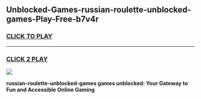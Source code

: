 
## Unblocked-Games-russian-roulette-unblocked-games-Play-Free-b7v4r
<h3>
<a href="https://premium76.site?title=russian-roulette-unblocked-games&ref=15A">CLICK TO PLAY</a></h3>
<hr>

<h3>
<a href="https://premium76.site?title=russian-roulette-unblocked-games&ref=15A">CLICK 2 PLAY</a>
  
</h3>

<a href="https://premium76.site?title=russian-roulette-unblocked-games&ref=15A"><img src="https://clearcache.store/games.png"></a>


**russian-roulette-unblocked-games games unblocked: Your Gateway to Fun and Accessible Online Gaming**
